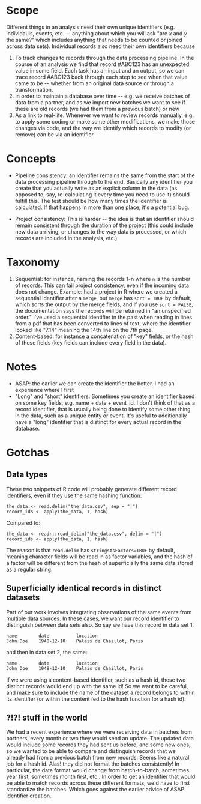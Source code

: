 # Scope

Different things in an analysis need their own unique identifiers (e.g.
individauls, events, etc. -- anything about which you will ask "are *x* and *y*
the same?" which includes anything that needs to be counted or joined across
data sets). Individual records also need their own identifiers because

1. To track changes to records through the data processing pipeline. In the
   course of an analysis we find that record #ABC123 has an unexpected value in
   some field. Each task has an input and an output, so we can trace record
   #ABC123 back through each step to see when that value came to be -- whether
   from an original data source or through a transformation.
2. In order to maintain a database over time -- e.g. we receive batches of data
   from a partner, and as we import new batches we want to see if these are old
   records (we had them from a previous batch) or new
3. As a link to real-life. Whenever we want to review records manually, e.g. to
   apply some coding or make some other modifications, we make those changes
   via code, and the way we identify which records to modify (or remove) can be
   via an identifier.

# Concepts

- Pipeline consistency: an identifier remains the same from the start of the
  data processing pipeline through to the end. Basically any identifier you
  create that you actually write as an explicit column in the data (as opposed
  to, say, re-calculating it every time you need to use it) should fulfill
  this. The test should be how many times the identifier is calculated. If that
  happens in more than one place, it's a potential bug.

- Project consistency: This is harder -- the idea is that an identifier should
  remain consistent through the duration of the project (this could include new
  data arriving, or changes to the way data is processed, or which records are
  included in the analysis, etc.)

# Taxonomy

1. Sequential: for instance, naming the records 1-n where `n` is the number of
   records. This can fail project consistency, even if the incoming data does
   not change. Example: had a project in R where we created a sequential
   identifier after a `merge`, but `merge` has `sort = TRUE` by default, which
   sorts the output by the merge fields, and if you use `sort = FALSE`, the
   documentation says the records will be returned in "an unspecified order."
   I've used a sequential identifier in the past when reading in lines from a
   pdf that has been converted to lines of text, where the identifier looked
   like "7.14" meaning the 14th line on the 7th page.
2. Content-based: for instance a concatenation of "key" fields, or the hash of
   those fields (key fields can include every field in the data).


# Notes

- ASAP: the earlier we can create the identifier the better. I had an
  experience where I first 
- "Long" and "short" identifiers: Sometimes you create an identifier based on
  some key fields, e.g. name + date + event_id. I don't think of that as a
  record identifier, that is usually being done to identify some other thing in
  the data, such as a unique entity or event. It's useful to additionally have
  a "long" identifier that is distinct for every actual record in the database.


# Gotchas

## Data types

These two snippets of R code will probably generate different record
identifiers, even if they use the same hashing function:

```{r}
the_data <- read.delim("the_data.csv", sep = "|")
record_ids <- apply(the_data, 1, hash)
```

Compared to:

```{r}
the_data <- readr::read_delim("the_data.csv", delim = "|")
record_ids <- apply(the_data, 1, hash)
```

The reason is that `read.delim` has `stringsAsFactors=TRUE` by default, meaning
character fields will be read in as factor variables, and the hash of a factor
will be different from the hash of superficially the same data stored as a
regular string.

## Superficially identical records in distinct datasets

Part of our work involves integrating observations of the same events from
multiple data sources. In these cases, we want our record identifier to
distinguish between data sets also. So say we have this record in data set 1:

```
name        date          location
John Doe    1948-12-10    Palais de Chaillot, Paris
```

and then in data set 2, the same:

```
name        date          location
John Doe    1948-12-10    Palais de Chaillot, Paris
```

If we were using a content-based identifier, such as a hash id, these two
distinct records would end up with the same id! So we want to be careful, and
make sure to include the name of the dataset a record belongs to within its
identifier (or within the content fed to the hash function for a hash id).

## ?!?! stuff in the world

We had a recent experience where we were receiving data in batches from
partners, every month or two they would send an update. The updated data would
include some records they had sent us before, and some new ones, so we wanted
to be able to compare and distinguish records that we already had from a
previous batch from new records. Seems like a natural job for a hash id. Alas!
they did not format the batches consistently! In particular, the date format
would change from batch-to-batch, sometimes year first, sometimes month first,
etc.. In order to get an identifier that would be able to match records across
these different formats, we'd have to first standardize the batches. Which goes
against the earlier advice of ASAP identifier creation.
